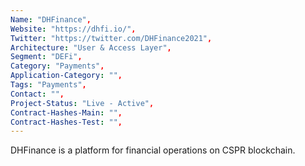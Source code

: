 ```yaml
--- 
Name: "DHFinance",
Website: "https://dhfi.io/",
Twitter: "https://twitter.com/DHFinance2021",
Architecture: "User & Access Layer",
Segment: "DEFi",
Category: "Payments",
Application-Category: "",
Tags: "Payments",
Contact: "",
Project-Status: "Live - Active",
Contract-Hashes-Main: "",
Contract-Hashes-Test: "",
--- 
```

<!--lang:en--> 
DHFinance is a platform for financial operations on CSPR blockchain. 
